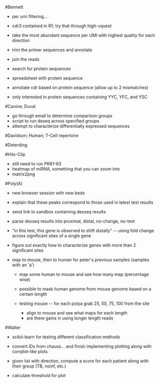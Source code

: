 #Bennett

+ per umi filtering...

+ cdr3 contained in R1; try that through high-vquest

+ take the most abundant sequence per UMI with highest quality for each direction
+ trim the primer sequences and annotate
+ join the reads
+ search for protein sequences

+ spreadsheet with protein sequence
+ annotate cdr based on protein sequence (allow up to 2 mismatches)
+ only interested in protein sequences containing YYC, YFC, and YSC

#Canine; Duval

+ go through email to determine comparison groups
+ script to run deseq across specified groups
+ attempt to characterize differentially expressed sequences

#Davidson; Human; T-Cell repertoire

#Deterding

#Hits-Clip

+ still need to run PK61-63
+ heatmap of miRNA, something that you can zoom into
+ matrix2png

#Poly(A)

+ new browser session with new beds
+ explain that these peaks correspond to those used in latest test results
+ send link to sandbox containing dexseq results
+ parse dexseq results into proximal, distal, no-change, no-test

+ "in this test, this gene is observed to shift distally" -- using fold change
across significant sites of a single gene
+ figure out exactly how to characterize genes with more than 2 significant sites

+ map to mouse, then to human for peter's previous samples (samples with an 'a')
    + map some human to mouse and see how many map (percentage wise)
    + possible to mask human genome from mouse genome based on a certain length

    + testing mouse -- for each polya grab 25, 50, 75, 100 from the site
        + align to mouse and see what maps for each length
        + are there gains in using longer length reads

#Walter

+ scikit-learn for testing different classification methods
+ convert IDs from chauss... and finish implementing plotting along with corrplot-like plots

+ given list with direction, compute a score for each patient along with their group (TB, noinf, etc.)
+ calculate threshold for plot
